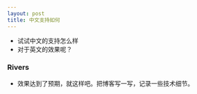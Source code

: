 ```yaml
---
layout: post
title: 中文支持如何
---
```


- 试试中文的支持怎么样
- 对于英文的效果呢？
### Rivers
- 效果达到了预期，就这样吧。把博客写一写，记录一些技术细节。

